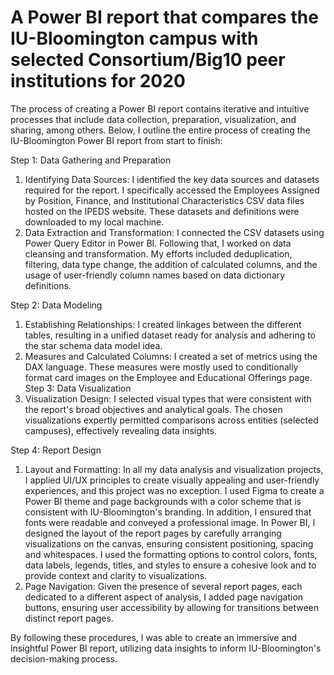 # A Power BI report that compares the IU-Bloomington campus with selected Consortium/Big10 peer institutions for 2020
The process of creating a Power BI report contains iterative and intuitive processes that include data collection, preparation, visualization, and sharing, among others. Below, I outline the entire process of creating the IU-Bloomington Power BI report from start to finish:

Step 1: Data Gathering and Preparation
1. Identifying Data Sources: I identified the key data sources and datasets required for the report. I specifically accessed the Employees Assigned by Position, Finance, and Institutional Characteristics CSV data files hosted on the IPEDS website. These datasets and definitions were downloaded to my local machine.
2. Data Extraction and Transformation: I connected the CSV datasets using Power Query Editor in Power BI. Following that, I worked on data cleansing and transformation. My efforts included deduplication, filtering, data type change, the addition of calculated columns, and the usage of user-friendly column names based on data dictionary definitions.

Step 2: Data Modeling
1. Establishing Relationships: I created linkages between the different tables, resulting in a unified dataset ready for analysis and adhering to the star schema data model idea.
2. Measures and Calculated Columns: I created a set of metrics using the DAX language. These measures were mostly used to conditionally format card images on the Employee and Educational Offerings page.
Step 3: Data Visualization
1. Visualization Design: I selected visual types that were consistent with the report's broad objectives and analytical goals. The chosen visualizations expertly permitted comparisons across entities (selected campuses), effectively revealing data insights.

Step 4: Report Design
1. Layout and Formatting: In all my data analysis and visualization projects, I applied UI/UX principles to create visually appealing and user-friendly experiences, and this project was no exception. I used Figma to create a Power BI theme and page backgrounds with a color scheme that is consistent with IU-Bloomington's branding. In addition, I ensured that fonts were readable and conveyed a professional image.
In Power BI, I designed the layout of the report pages by carefully arranging visualizations on the canvas, ensuring consistent positioning, spacing and whitespaces. I used the formatting options to control colors, fonts, data labels, legends, titles, and styles to ensure a cohesive look and to provide context and clarity to visualizations.
2. Page Navigation: Given the presence of several report pages, each dedicated to a different aspect of analysis, I added page navigation buttons, ensuring user accessibility by allowing for transitions between distinct report pages.

By following these procedures, I was able to create an immersive and insightful Power BI report, utilizing data insights to inform IU-Bloomington's decision-making process.
